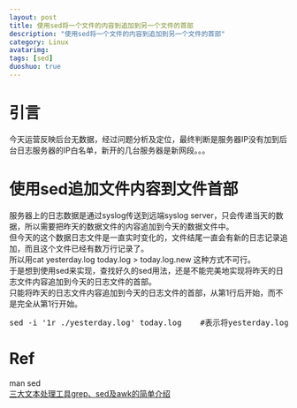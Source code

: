 ```yaml
---
layout: post
title: 使用sed将一个文件的内容到追加到另一个文件的首部
description: "使用sed将一个文件的内容到追加到另一个文件的首部"
category: Linux
avatarimg:
tags: [sed]
duoshuo: true
---
```


# 引言
今天运营反映后台无数据，经过问题分析及定位，最终判断是服务器IP没有加到后台日志服务器的IP白名单，新开的几台服务器是新网段。。。

# 使用sed追加文件内容到文件首部
服务器上的日志数据是通过syslog传送到远端syslog server，只会传递当天的数据，所以需要把昨天的数据文件的内容追加到今天的数据文件中。  
但今天的这个数据日志文件是一直实时变化的，文件结尾一直会有新的日志记录追加，而且这个文件已经有数万行记录了。  
所以用cat yesterday.log today.log > today.log.new 这种方式不可行。  
于是想到使用sed来实现，查找好久的sed用法，还是不能完美地实现将昨天的日志文件内容追加到今天的日志文件的首部。  
只能将昨天的日志文件内容追加到今天的日志文件的首部，从第1行后开始，而不是完全从第1行开始。

<pre>
sed -i '1r ./yesterday.log' today.log    #表示将yesterday.log文件中的内容添加到today文件中，且从第一行往后开始添加
</pre>


# Ref
man sed  
[三大文本处理工具grep、sed及awk的简单介绍](http://lq2419.blog.51cto.com/1365130/1238880)  
